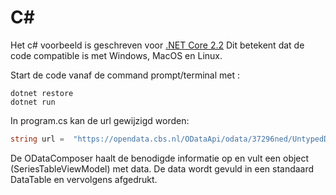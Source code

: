 # C#
Het c# voorbeeld is geschreven voor [.NET Core 2.2](https://dotnet.microsoft.com/download)
Dit betekent dat de code compatible is met Windows, MacOS en Linux.

Start de code vanaf de command prompt/terminal met :
```
dotnet restore
dotnet run
```

In program.cs kan de url gewijzigd worden:
```csharp
string url =  "https://opendata.cbs.nl/ODataApi/odata/37296ned/UntypedDataSet?$select=Perioden,+TotaleBevolking_1,+Mannen_2,+Vrouwen_3";
```
De ODataComposer haalt de benodigde informatie op en vult een object (SeriesTableViewModel) met data. De data wordt gevuld in een standaard DataTable en vervolgens afgedrukt.